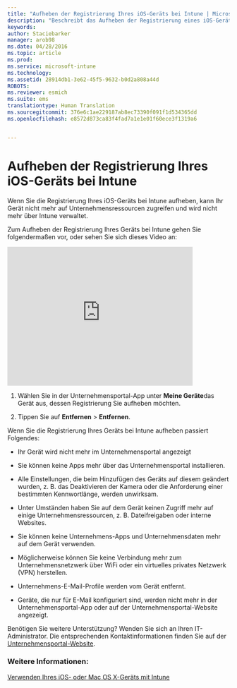 ```yaml
---
title: "Aufheben der Registrierung Ihres iOS-Geräts bei Intune | Microsoft Intune"
description: "Beschreibt das Aufheben der Registrierung eines iOS-Geräts bei Intune."
keywords: 
author: Staciebarker
manager: arob98
ms.date: 04/28/2016
ms.topic: article
ms.prod: 
ms.service: microsoft-intune
ms.technology: 
ms.assetid: 28914db1-3e62-45f5-9632-b0d2a808a44d
ROBOTS: 
ms.reviewer: esmich
ms.suite: ems
translationtype: Human Translation
ms.sourcegitcommit: 376e6c1ae229187ab8ec73390f091f1d534365dd
ms.openlocfilehash: e8572d873ca83f4fad7a1e1e01f60ece3f1319a6


---
```



# Aufheben der Registrierung Ihres iOS-Geräts bei Intune

Wenn Sie die Registrierung Ihres iOS-Geräts bei Intune aufheben, kann Ihr Gerät nicht mehr auf Unternehmensressourcen zugreifen und wird nicht mehr über Intune verwaltet.

Zum Aufheben der Registrierung Ihres Geräts bei Intune gehen Sie folgendermaßen vor, oder sehen Sie sich dieses Video an:

<iframe width="420" height="315" src="https://www.youtube.com/embed/watch?v=6UFtBrBWUUI&feature=youtu.be" frameborder="0" allowfullscreen></iframe>


1.  Wählen Sie in der Unternehmensportal-App unter **Meine Geräte**das Gerät aus, dessen Registrierung Sie aufheben möchten.

2.  Tippen Sie auf **Entfernen** &gt; **Entfernen**.

Wenn Sie die Registrierung Ihres Geräts bei Intune aufheben passiert Folgendes:

-   Ihr Gerät wird nicht mehr im Unternehmensportal angezeigt

-   Sie können keine Apps mehr über das Unternehmensportal installieren.

-   Alle Einstellungen, die beim Hinzufügen des Geräts auf diesem geändert wurden, z. B. das Deaktivieren der Kamera oder die Anforderung einer bestimmten Kennwortlänge, werden unwirksam.

-   Unter Umständen haben Sie auf dem Gerät keinen Zugriff mehr auf einige Unternehmensressourcen, z. B. Dateifreigaben oder interne Websites.

-   Sie können keine Unternehmens-Apps und Unternehmensdaten mehr auf dem Gerät verwenden.

-   Möglicherweise können Sie keine Verbindung mehr zum Unternehmensnetzwerk über WiFi oder ein virtuelles privates Netzwerk (VPN) herstellen.

-   Unternehmens-E-Mail-Profile werden vom Gerät entfernt.

-   Geräte, die nur für E-Mail konfiguriert sind, werden nicht mehr in der Unternehmensportal-App oder auf der Unternehmensportal-Website angezeigt.

Benötigen Sie weitere Unterstützung? Wenden Sie sich an Ihren IT-Administrator. Die entsprechenden Kontaktinformationen finden Sie auf der [Unternehmensportal-Website](http://portal.manage.microsoft.com).

### Weitere Informationen:
[Verwenden Ihres iOS- oder Mac OS X-Geräts mit Intune](using-your-ios-or-mac-os-x-device-with-intune.md)


<!--HONumber=Jul16_HO3-->


